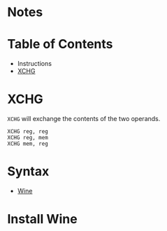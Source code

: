 # Notes
# Table of Contents

* Instructions
* [XCHG](#xchg)
  

# XCHG <a name="xchg"></a>

```XCHG``` will exchange the contents of the two operands.

```
XCHG reg, reg
XCHG reg, mem
XCHG mem, reg
```



# Syntax

* [Wine](#xchg)
# Install Wine <a name="wine"></a>